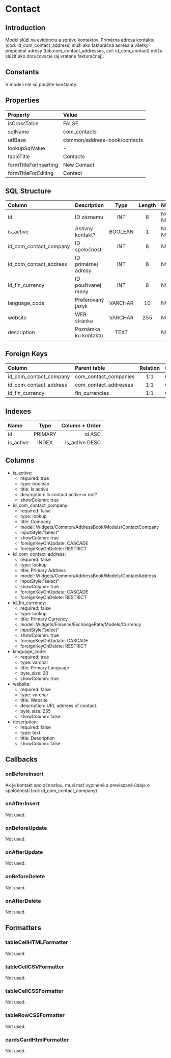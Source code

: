 # Contact

## Introduction
Model slúži na evidenciu a správu kontaktov.
Primárna adresa kontaktu (cod: id_com_contact_address) slúži ako fakturačná adresa a všetky prepojené adresy (tab:com_contact_addresses, col: id_com_contact) môžu slúžiť ako doručovacie (aj vrátane fakturačnej).

## Constants
V modeli nie sú použité konštanty.

## Properties
| Property              | Value                        |
| :-------------------- | :--------------------------- |
| isCrossTable          | FALSE                        |
| sqlName               | com_contacts                 |
| urlBase               | common/address-book/contacts |
| lookupSqlValue        | -                            |
| tableTitle            | Contacts                     |
| formTitleForInserting | New Contact                  |
| formTitleForEditing   | Contact                      |

## SQL Structure
| Column                 | Description          |  Type   | Length | NULL     | Default |
| :--------------------- | :------------------- | :-----: | :----: | :------- | :-----: |
| id                     | ID záznamu           |   INT   |   8    | NOT NULL |         |
| is_active              | Aktívny kontakt?     | BOOLEAN |   1    | NOT NULL |    1    |
| id_com_contact_company | ID spoločnosti       |   INT   |   8    | NULL     |         |
| id_com_contact_address | ID primárnej adresy  |   INT   |   8    | NULL     |         |
| id_fin_currency        | ID používanej meny   |   INT   |   8    | NULL     |         |
| language_code          | Preferovaný jazyk    | VARCHAR |   10   | NULL     |         |
| website                | WEB stránka          | VARCHAR |  255   | NULL     |         |
| description            | Poznámka ku kontaktu |  TEXT   |        | NULL     |         |

## Foreign Keys
| Column                 | Parent table          | Relation | OnUpdate | OnDelete |
| :--------------------- | :-------------------- | :------: | -------- | -------- |
| id_com_contact_company | com_contact_companies |   1:1    | Cascade  | Restrict |
| id_com_contact_address | com_contact_addresses |   1:1    | Cascade  | Restrict |
| id_fin_currency        | fin_currencies        |   1:1    | Cascade  | Restrict |

## Indexes
| Name      |  Type   | Column + Order |
| :-------- | :-----: | -------------: |
| id        | PRIMARY |         id ASC |
| is_active |  INDEX  | is_active DESC |

## Columns
* is_active:
  * required: true
  * type: boolean
  * title: Is active
  * description: Is contact active or not?
  * showColumn: true
* id_com_contact_company:
  * required: false
  * type: lookup
  * title: Company
  * model: Widgets/Common/AddressBook/Models/ContactCompany
  * inputStyle:”select”
  * showColumn: true
  * foreignKeyOnUpdate: CASCADE
  * foreignKeyOnDelete: RESTRICT
* id_com_contact_address:
  * required: false
  * type: lookup
  * title: Primary Address
  * model: Widgets/Common/AddressBook/Models/ContactAddress
  * inputStyle:”select”
  * showColumn: true
  * foreignKeyOnUpdate: CASCADE
  * foreignKeyOnDelete: RESTRICT
* id_fin_currency:
  * required: false
  * type: lookup
  * title: Primary Currency
  * model: Widgets/Finance/ExchangeRate/Models/Currency
  * inputStyle:”select”
  * showColumn: true
  * foreignKeyOnUpdate: CASCADE
  * foreignKeyOnDelete: RESTRICT
* language_code:
  * required: true
  * type: varchar
  * title: Primary Language
  * byte_size: 20
  * showColumn: true
* website:
  * required: false
  * type: varchar
  * title: Website
  * description: URL address of contact.
  * byte_size: 255
  * showColumn: false
* description:
  * required: false
  * type: text
  * title: Description
  * showColumn: false

## Callbacks

### onBeforeInsert
Ak je kontakt spoločnosťou, musí mať vyplnené a previazané údaje o spoločnosti (col: id_com_contact_company)

### onAfterInsert
Not used.

### onBeforeUpdate
Not used.

### onAfterUpdate
Not used.

### onBeforeDelete
Not used.

### onAfterDelete
Not used.

## Formatters

### tableCellHTMLFormatter
Not used.

### tableCellCSVFormatter
Not used.

### tableCellCSSFormatter
Not used.

### tableRowCSSFormatter
Not used.

### cardsCardHtmlFormatter
Not used.

